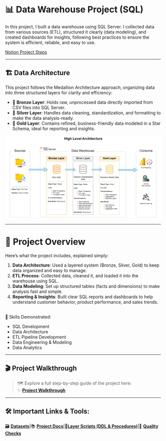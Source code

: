 # 📊 Data Warehouse Project (SQL)

In this project, I built a data warehouse using SQL Server. I collected data from various sources (ETL), structured it clearly (data modeling), and created dashboards for insights, following best practices to ensure the system is efficient, reliable, and easy to use.

[Notion Project Steps](https://www.notion.so/Data-Warehouse-Project-22c7873853dd801286dcdc81ce2daecd?source=copy_link)

---
## 🏗️ Data Architecture
This project follows the Medallion Architecture approach, organizing data into three structured layers for clarity and efficiency:

- 🥉 **Bronze Layer**: Holds raw, unprocessed data directly imported from CSV files into SQL Server.
- 🥈 **Silver Layer**: Handles data cleaning, standardization, and formatting to make the data analysis-ready.
- 🥇 **Gold Layer**: Contains refined, business-friendly data modeled in a Star Schema, ideal for reporting and insights.

![image](https://github.com/Liba5432/Data-Warehouse-Project/blob/main/docs/diagrams/data_architecture.png)


---
# 📝 Project Overview
Here’s what the project includes, explained simply:

1. **Data Architecture**: Used a layered system (Bronze, Silver, Gold) to keep data organized and easy to manage.
2. **ETL Process**: Collected data, cleaned it, and loaded it into the warehouse using SQL.
3. **Data Modeling**: Set up structured tables (facts and dimensions) to make analysis fast and simple.
4. **Reporting & Insights**: Built clear SQL reports and dashboards to help understand customer behavior, product performance, and sales trends.
<br><br>

🌟 Skills Demonstrated:
- SQL Development
- Data Architecture
- ETL Pipeline Development
- Data Engineering & Modeling
- Data Analytics
  
---
## 🎬 Project Walkthrough

> 🗺️ Explore a full step-by-step guide of the project here:  
> ✨ [**Project Walkthrough**](https://github.com/Liba5432/Data-Warehouse-Project/blob/main/docs/project_walkthrough.md) 
---

## 🛠️ Important Links & Tools:
🗃️ [**Datasets**](https://github.com/Liba5432/Data-Warehouse-Project/tree/main/datasets)|📚 [**Project Docs**](https://github.com/Liba5432/Data-Warehouse-Project/tree/main/docs)|🧩[**Layer Scripts (DDL & Procedures)**](https://github.com/Liba5432/Data-Warehouse-Project/tree/main/scripts)|🧪 [**Quality Checks**](https://github.com/Liba5432/Data-Warehouse-Project/tree/main/tests)
